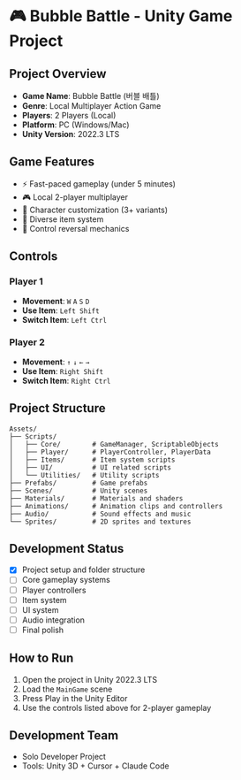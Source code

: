 # 🎮 Bubble Battle - Unity Game Project

## Project Overview
- **Game Name**: Bubble Battle (버블 배틀)
- **Genre**: Local Multiplayer Action Game
- **Players**: 2 Players (Local)
- **Platform**: PC (Windows/Mac)
- **Unity Version**: 2022.3 LTS

## Game Features
- ⚡ Fast-paced gameplay (under 5 minutes)
- 🎮 Local 2-player multiplayer
- 🎨 Character customization (3+ variants)
- 💎 Diverse item system
- 🔄 Control reversal mechanics

## Controls
### Player 1
- **Movement**: `W` `A` `S` `D`
- **Use Item**: `Left Shift`
- **Switch Item**: `Left Ctrl`

### Player 2
- **Movement**: `↑` `↓` `←` `→`
- **Use Item**: `Right Shift`
- **Switch Item**: `Right Ctrl`

## Project Structure
```
Assets/
├── Scripts/
│   ├── Core/        # GameManager, ScriptableObjects
│   ├── Player/      # PlayerController, PlayerData
│   ├── Items/       # Item system scripts
│   ├── UI/          # UI related scripts
│   └── Utilities/   # Utility scripts
├── Prefabs/         # Game prefabs
├── Scenes/          # Unity scenes
├── Materials/       # Materials and shaders
├── Animations/      # Animation clips and controllers
├── Audio/           # Sound effects and music
└── Sprites/         # 2D sprites and textures
```

## Development Status
- [x] Project setup and folder structure
- [ ] Core gameplay systems
- [ ] Player controllers
- [ ] Item system
- [ ] UI system
- [ ] Audio integration
- [ ] Final polish

## How to Run
1. Open the project in Unity 2022.3 LTS
2. Load the `MainGame` scene
3. Press Play in the Unity Editor
4. Use the controls listed above for 2-player gameplay

## Development Team
- Solo Developer Project
- Tools: Unity 3D + Cursor + Claude Code